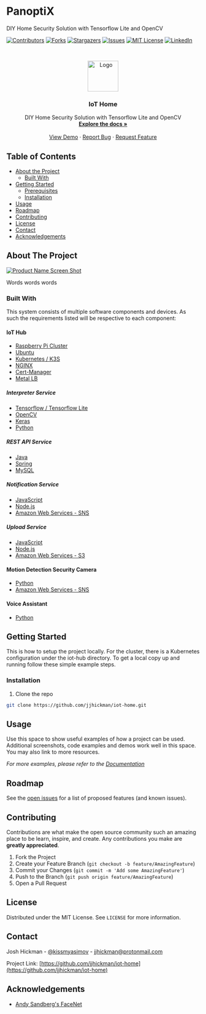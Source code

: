# PanoptiX
DIY Home Security Solution with Tensorflow Lite and OpenCV

<!-- PROJECT SHIELDS -->
<!--
*** I'm using markdown "reference style" links for readability.
*** Reference links are enclosed in brackets [ ] instead of parentheses ( ).
*** See the bottom of this document for the declaration of the reference variables
*** for contributors-url, forks-url, etc. This is an optional, concise syntax you may use.
*** https://www.markdownguide.org/basic-syntax/#reference-style-links
-->
[![Contributors][contributors-shield]][contributors-url]
[![Forks][forks-shield]][forks-url]
[![Stargazers][stars-shield]][stars-url]
[![Issues][issues-shield]][issues-url]
[![MIT License][license-shield]][license-url]
[![LinkedIn][linkedin-shield]][linkedin-url]


<!-- PROJECT LOGO -->
<br />
<p align="center">
  <a href="https://github.com/jjhickman/iot-home">
    <img src="images/logo.png" alt="Logo" width="80" height="80">
  </a>

  <h3 align="center">IoT Home</h3>

  <p align="center">
  DIY Home Security Solution with Tensorflow Lite and OpenCV
    <br />
    <a href="https://github.com/jjhickman/panoptix/docs"><strong>Explore the docs »</strong></a>
    <br />
    <br />
    <a href="https://jjhickman.com/panoptix">View Demo</a>
    ·
    <a href="https://github.com/jjhickman/panoptix/issues">Report Bug</a>
    ·
    <a href="https://github.com/jjhickman/panoptix/issues">Request Feature</a>
  </p>
</p>



<!-- TABLE OF CONTENTS -->
## Table of Contents

* [About the Project](#about-the-project)
  * [Built With](#built-with)
* [Getting Started](#getting-started)
  * [Prerequisites](#prerequisites)
  * [Installation](#installation)
* [Usage](#usage)
* [Roadmap](#roadmap)
* [Contributing](#contributing)
* [License](#license)
* [Contact](#contact)
* [Acknowledgements](#acknowledgements)

<!-- ABOUT THE PROJECT -->
## About The Project

[![Product Name Screen Shot][product-screenshot]](https://jjhickman.com/iot-home)

Words words words

### Built With
This system consists of multiple software components and devices. As such the requirements listed will be respective to each component:

#### IoT Hub
* [Raspberry Pi Cluster](https://www.raspberrypi.org/)
* [Ubuntu](https://ubuntu.com/)
* [Kubernetes / K3S](https://k3s.io/)
* [NGINX](https://www.nginx.com/)
* [Cert-Manager](https://github.com/jetstack/cert-manager)
* [Metal LB](https://metallb.universe.tf/)

##### Interpreter Service
* [Tensorflow / Tensorflow Lite](https://www.tensorflow.org/lite)
* [OpenCV](https://opencv.org/)
* [Keras](https://keras.io/)
* [Python](https://www.python.org/)

##### REST API Service
* [Java](https://www.java.com/en/)
* [Spring](https://spring.io/)
* [MySQL](https://www.mysql.com/)

##### Notification Service
* [JavaScript](https://www.javascript.com/)
* [Node.js](https://nodejs.org/en/)
* [Amazon Web Services - SNS](https://aws.amazon.com/sns/)

##### Upload Service
* [JavaScript](https://www.javascript.com/)
* [Node.js](https://nodejs.org/en/)
* [Amazon Web Services - S3](https://aws.amazon.com/s3/)

#### Motion Detection Security Camera
* [Python](https://www.python.org/)
* [Amazon Web Services - SNS](https://aws.amazon.com/sns/)

#### Voice Assistant
* [Python](https://www.python.org/)

<!-- GETTING STARTED -->
## Getting Started

This is how to setup the project locally. For the cluster, there is a Kubernetes configuration under the iot-hub directory.
To get a local copy up and running follow these simple example steps.

### Installation

1. Clone the repo
```sh
git clone https://github.com/jjhickman/iot-home.git
```


<!-- USAGE EXAMPLES -->
## Usage

Use this space to show useful examples of how a project can be used. Additional screenshots, code examples and demos work well in this space. You may also link to more resources.

_For more examples, please refer to the [Documentation](https://jjhickman.com/iot-home)_



<!-- ROADMAP -->
## Roadmap

See the [open issues](https://github.com/jjhickman/iot-home/issues) for a list of proposed features (and known issues).



<!-- CONTRIBUTING -->
## Contributing

Contributions are what make the open source community such an amazing place to be learn, inspire, and create. Any contributions you make are **greatly appreciated**.

1. Fork the Project
2. Create your Feature Branch (`git checkout -b feature/AmazingFeature`)
3. Commit your Changes (`git commit -m 'Add some AmazingFeature'`)
4. Push to the Branch (`git push origin feature/AmazingFeature`)
5. Open a Pull Request

<!-- LICENSE -->
## License

Distributed under the MIT License. See `LICENSE` for more information.

<!-- CONTACT -->
## Contact

Josh Hickman - [@kissmyasimov](https://twitter.com/kissmyasimov) - jjhickman@protonmail.com

Project Link: [https://github.com/jjhickman/iot-home](https://github.com/jjhickman/iot-home)

<!-- ACKNOWLEDGEMENTS -->
## Acknowledgements
* [Andy Sandberg's FaceNet](https://github.com/davidsandberg/facenet)


<!-- MARKDOWN LINKS & IMAGES -->
<!-- https://www.markdownguide.org/basic-syntax/#reference-style-links -->
[contributors-shield]: https://img.shields.io/github/contributors/jjhickman/iot-home.svg?style=flat-square
[contributors-url]: https://github.com/jjhickman/iot-home/graphs/contributors
[forks-shield]: https://img.shields.io/github/forks/jjhickman/iot-home.svg?style=flat-square
[forks-url]: https://github.com/jjhickman/iot-home/network/members
[stars-shield]: https://img.shields.io/github/stars/jjhickman/iot-home.svg?style=flat-square
[stars-url]: https://github.com/jjhickman/iot-home/stargazers
[issues-shield]: https://img.shields.io/github/issues/jjhickman/iot-home.svg?style=flat-square
[issues-url]: https://github.com/jjhickman/iot-home/issues
[license-shield]: https://img.shields.io/github/license/jjhickman/iot-home.svg?style=flat-square
[license-url]: https://github.com/jjhickman/iot-home/blob/master/LICENSE.txt
[linkedin-shield]: https://img.shields.io/badge/-LinkedIn-black.svg?style=flat-square&logo=linkedin&colorB=555
[linkedin-url]: https://linkedin.com/in/joshjh
[product-screenshot]: images/screenshot.png
